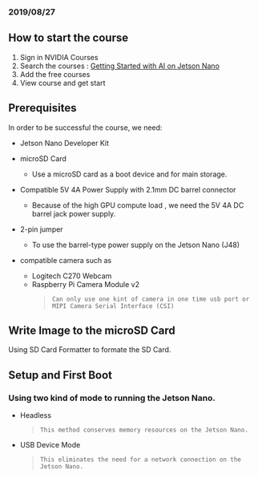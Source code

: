 ### 2019/08/27

## How to start the course
  1. Sign in NVIDIA Courses
  2. Search the courses : [Getting Started with AI on Jetson Nano](https://courses.nvidia.com/courses)
  3. Add the free courses
  4. View course and get start
  
## Prerequisites
  In order to be successful the course, we need:

  * Jetson Nano Developer Kit
  
  * microSD Card
    * Use a microSD card as a boot device and for main storage. 
    
  * Compatible 5V 4A Power Supply with 2.1mm DC barrel connector
    * Because of the high GPU compute load , we need the 5V 4A DC barrel jack power supply.
    
  * 2-pin jumper
    * To use the barrel-type power supply on the Jetson Nano (J48)
  
  * compatible camera such as
    * Logitech C270 Webcam
    * Raspberry Pi Camera Module v2
      > `Can only use one kint of camera in one time usb port or MIPI Camera Serial Interface (CSI)`

## Write Image to the microSD Card
  Using SD Card Formatter to formate the SD Card.
  
## Setup and First Boot
  ### Using two kind of mode to running the Jetson Nano.
  * Headless 
    > `This method conserves memory resources on the Jetson Nano.`
  
  * USB Device Mode
    > `This eliminates the need for a network connection on the Jetson Nano.`
      
 



  

